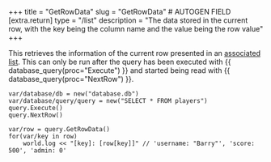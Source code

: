 +++
title = "GetRowData"
slug = "GetRowData" # AUTOGEN FIELD
[extra.return]
type = "/list"
description = "The data stored in the current row, with the key being the column name and the value being the row value"
+++

This retrieves the information of the current row presented in an [associated list](@/objects/list/association.md). This can only be run after the query has been executed with {{ database_query(proc="Execute") }} and started being read with {{ database_query(proc="NextRow") }}.

```dm
var/database/db = new("database.db")
var/database/query/query = new("SELECT * FROM players")
query.Execute()
query.NextRow()

var/row = query.GetRowData()
for(var/key in row)
    world.log << "[key]: [row[key]]" // 'username: "Barry"', 'score: 500', 'admin: 0'
```
